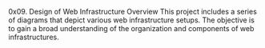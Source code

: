 0x09. Design of Web Infrastructure
Overview
This project includes a series of diagrams that depict various web infrastructure setups. The objective is to gain a broad understanding of the organization and components of web infrastructures.